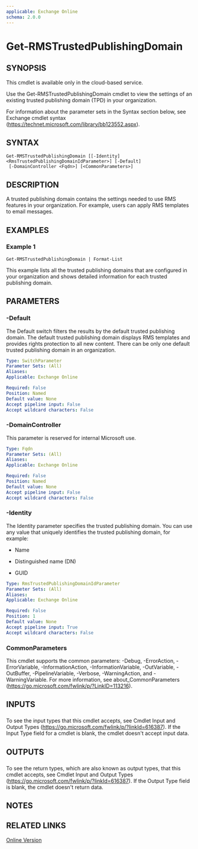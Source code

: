 ```yaml
---
applicable: Exchange Online
schema: 2.0.0
---
```


# Get-RMSTrustedPublishingDomain

## SYNOPSIS
This cmdlet is available only in the cloud-based service.

Use the Get-RMSTrustedPublishingDomain cmdlet to view the settings of an existing trusted publishing domain (TPD) in your organization.

For information about the parameter sets in the Syntax section below, see Exchange cmdlet syntax (https://technet.microsoft.com/library/bb123552.aspx).

## SYNTAX

```
Get-RMSTrustedPublishingDomain [[-Identity] <RmsTrustedPublishingDomainIdParameter>] [-Default]
 [-DomainController <Fqdn>] [<CommonParameters>]
```

## DESCRIPTION
A trusted publishing domain contains the settings needed to use RMS features in your organization. For example, users can apply RMS templates to email messages.

## EXAMPLES

### Example 1
```
Get-RMSTrustedPublishingDomain | Format-List
```

This example lists all the trusted publishing domains that are configured in your organization and shows detailed information for each trusted publishing domain.

## PARAMETERS

### -Default
The Default switch filters the results by the default trusted publishing domain. The default trusted publishing domain displays RMS templates and provides rights protection to all new content. There can be only one default trusted publishing domain in an organization.

```yaml
Type: SwitchParameter
Parameter Sets: (All)
Aliases:
Applicable: Exchange Online

Required: False
Position: Named
Default value: None
Accept pipeline input: False
Accept wildcard characters: False
```

### -DomainController
This parameter is reserved for internal Microsoft use.

```yaml
Type: Fqdn
Parameter Sets: (All)
Aliases:
Applicable: Exchange Online

Required: False
Position: Named
Default value: None
Accept pipeline input: False
Accept wildcard characters: False
```

### -Identity
The Identity parameter specifies the trusted publishing domain. You can use any value that uniquely identifies the trusted publishing domain, for example:

- Name

- Distinguished name (DN)

- GUID

```yaml
Type: RmsTrustedPublishingDomainIdParameter
Parameter Sets: (All)
Aliases:
Applicable: Exchange Online

Required: False
Position: 1
Default value: None
Accept pipeline input: True
Accept wildcard characters: False
```

### CommonParameters
This cmdlet supports the common parameters: -Debug, -ErrorAction, -ErrorVariable, -InformationAction, -InformationVariable, -OutVariable, -OutBuffer, -PipelineVariable, -Verbose, -WarningAction, and -WarningVariable. For more information, see about_CommonParameters (https://go.microsoft.com/fwlink/p/?LinkID=113216).

## INPUTS

###  
To see the input types that this cmdlet accepts, see Cmdlet Input and Output Types (https://go.microsoft.com/fwlink/p/?linkId=616387). If the Input Type field for a cmdlet is blank, the cmdlet doesn't accept input data.

## OUTPUTS

###  
To see the return types, which are also known as output types, that this cmdlet accepts, see Cmdlet Input and Output Types (https://go.microsoft.com/fwlink/p/?linkId=616387). If the Output Type field is blank, the cmdlet doesn't return data.

## NOTES

## RELATED LINKS

[Online Version](https://technet.microsoft.com/library/69499195-f08f-41bd-b0ed-443688410b12.aspx)

